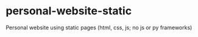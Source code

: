 # personal-website-static
Personal website using static pages (html, css, js; no js or py frameworks)

